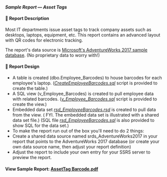 #### <em>Sample Report — Asset Tags</em>
#### 👋 Report Description

Most IT departments issue asset tags to track company assets such as desktops, laptops, equipment, etc. This report contains an advanced layout with QR codes for     electronic    tracking.

The report's data source is <a href="https://github.com/Microsoft/sql-server-samples/releases/tag/adventureworks">Microsoft's AdventureWorks 2017 sample database</a>. (No         proprietary data to worry with!)
      
#### 👋 Report Design
- A table is created (dbo.Employee_Barcodes) to house barcodes for each employee's laptop. (<a href="/AssetTags/CreateEmployeeBarcodes.sql"><em>CreateEmployeeBarcodes.sql</em></a> script is provided to create the table.)
- A SQL view (v_Employee_Barcodes) is created to pull employee data with related barcodes. (<a href="/AssetTags/v_Employee_Barcodes.sql"><em>v_Employee_Barcodes.sql</em></a> script is provided to create the view.)
- Embedded data set <a href="/AssetTags/rsd_EmployeeBarcodes.rsd"><em>rsd_EmployeeBarcodes.rsd</em></a> is created to pull data from the view. ( FYI. The embedded data set is illustrated with a shared data set file.) (SQL file <a href="/AssetTags/rsd_EmployeeBarcodes.sql"><em>rsd_EmployeeBarcodes.sql</em></a> is also provided to show SQL for the data set.)
- To make the report run out of the box you'll need to do 2 things: 
- Create a shared data source named srds_AdventureWorks2017 in your report that points to the AdventureWorks 2017 database (or create your own data source name, then adjust your report definition) 
- Adjust the report to include your own entry for your SSRS server to preview the report. 

#### View Sample Report: <a href="/AssetTags/AssetTag%20Barcode.pdf" height=750 width=550/>AssetTag Barcode.pdf</a>
